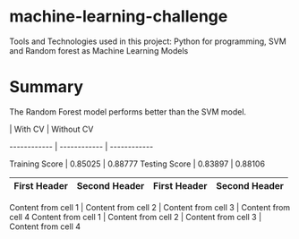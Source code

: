 # machine-learning-challenge

Tools and Technologies used in this project: Python for programming, SVM and Random forest as Machine Learning Models 
 
# Summary

The Random Forest model performs better than the SVM model.


 | With CV | Without CV
 
------------ | ------------ | ------------  





 
Training Score | 0.85025 | 0.88777
Testing Score | 0.83897 | 0.88106


First Header | Second Header | First Header | Second Header
------------ | ------------- |------------- | ------------- 

Content from cell 1 | Content from cell 2 | Content from cell 3 | Content from cell 4
Content from cell 1 | Content from cell 2 | Content from cell 3 | Content from cell 4
